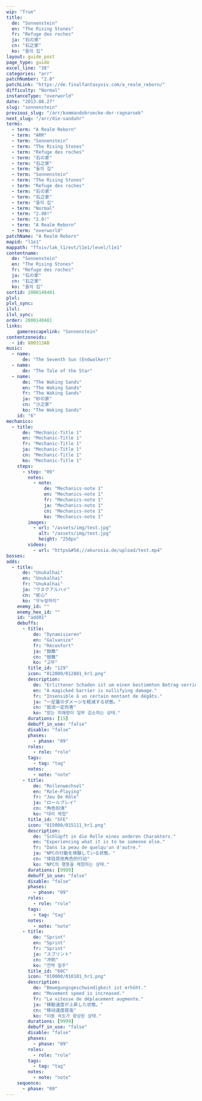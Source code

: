 ```yaml
---
wip: "True"
title:
  de: "Sonnenstein"
  en: "The Rising Stones"
  fr: "Refuge des roches"
  ja: "石の家"
  cn: "石之家"
  ko: "돌의 집"
layout: guide_post
page_type: guide
excel_line: "38"
categories: "arr"
patchNumber: "2.0"
patchLink: "https://de.finalfantasyxiv.com/a_realm_reborn/"
difficulty: "Normal"
instanceType: "overworld"
date: "2013.08.27"
slug: "sonnenstein"
previous_slug: "/arr/kommandobruecke-der-ragnaroek"
next_slug: "/arr/die-sanduhr"
terms:
  - term: "A Realm Reborn"
  - term: "ARR"
  - term: "Sonnenstein"
  - term: "The Rising Stones"
  - term: "Refuge des roches"
  - term: "石の家"
  - term: "石之家"
  - term: "돌의 집"
  - term: "Sonnenstein"
  - term: "The Rising Stones"
  - term: "Refuge des roches"
  - term: "石の家"
  - term: "石之家"
  - term: "돌의 집"
  - term: "Normal"
  - term: "2.00!"
  - term: "2.0!"
  - term: "A Realm Reborn"
  - term: "overworld"
patchName: "A Realm Reborn"
mapid: "l1e1"
mappath: "ffxiv/lak_l1/evt/l1e1/level/l1e1"
contentname:
  de: "Sonnenstein"
  en: "The Rising Stones"
  fr: "Refuge des roches"
  ja: "石の家"
  cn: "石之家"
  ko: "돌의 집"
sortid: 2000140481
plvl: 
plvl_sync: 
ilvl: 
ilvl_sync: 
order: 2000140481
links:
    gamerescapelink: "Sonnenstein"
contentzoneids:
  - id: 800313AB
music:
  - name:
      de: "The Seventh Sun (Endwalker)"
  - name:
      de: "The Tale of the Star"
  - name:
      de: "The Waking Sands"
      en: "The Waking Sands"
      fr: "The Waking Sands"
      ja: "砂の家"
      cn: "沙之家"
      ko: "The Waking Sands"
    id: "6"
mechanics:
  - title:
      de: "Mechanic-Title 1"
      en: "Mechanic-Title 1"
      fr: "Mechanic-Title 1"
      ja: "Mechanic-Title 1"
      cn: "Mechanic-Title 1"
      ko: "Mechanic-Title 1"
    steps:
      - step: "09"
        notes:
          - note:
              de: "Mechanics-note 1"
              en: "Mechanics-note 1"
              fr: "Mechanics-note 1"
              ja: "Mechanics-note 1"
              cn: "Mechanics-note 1"
              ko: "Mechanics-note 1"
        images:
          - url: "/assets/img/test.jpg"
            alt: "/assets/img/test.jpg"
            height: "250px"
        videos:
          - url: "https&#58;//akurosia.de/upload/test.mp4"
bosses:
adds:
  - title:
      de: "Unukalhai"
      en: "Unukalhai"
      fr: "Unukalhai"
      ja: "ウヌクアルハイ"
      cn: "蛇心"
      ko: "우누칼하이"
    enemy_id: ""
    enemy_hex_id: ""
    id: "add01"
    debuffs:
      - title:
          de: "Dynamisieren"
          en: "Galvanize"
          fr: "Réconfort"
          ja: "鼓舞"
          cn: "鼓舞"
          ko: "고무"
        title_id: "129"
        icon: "012000/012801_hr1.png"
        description:
          de: "Erlittener Schaden ist um einen bestimmten Betrag verringert."
          en: "A magicked barrier is nullifying damage."
          fr: "Insensible à un certain montant de dégâts."
          ja: "一定量のダメージを軽減する状態。"
          cn: "抵消一定伤害"
          ko: "받는 피해량이 일부 감소하는 상태."
        durations: [15]
        debuff_in_use: "false"
        disable: "false"
        phases:
          - phase: "09"
        roles:
          - role: "role"
        tags:
          - tag: "tag"
        notes:
          - note: "note"
      - title:
          de: "Rollenwechsel"
          en: "Role-Playing"
          fr: "Jeu De Rôle"
          ja: "ロールプレイ"
          cn: "角色扮演"
          ko: "대리 체험"
        title_id: "5FE"
        icon: "015000/015111_hr1.png"
        description:
          de: "Schlüpft in die Rolle eines anderen Charakters."
          en: "Experiencing what it is to be someone else."
          fr: "Dans la peau de quelqu'un d'autre."
          ja: "NPCの行動を体験している状態。"
          cn: "体验其他角色的行动"
          ko: "NPC의 행동을 체험하는 상태."
        durations: [9999]
        debuff_in_use: "false"
        disable: "false"
        phases:
          - phase: "09"
        roles:
          - role: "role"
        tags:
          - tag: "tag"
        notes:
          - note: "note"
      - title:
          de: "Sprint"
          en: "Sprint"
          fr: "Sprint"
          ja: "スプリント"
          cn: "冲刺"
          ko: "전력 질주"
        title_id: "60C"
        icon: "010000/010101_hr1.png"
        description:
          de: "Bewegungsgeschwindigkeit ist erhöht."
          en: "Movement speed is increased."
          fr: "La vitesse de déplacement augmente."
          ja: "移動速度が上昇した状態。"
          cn: "移动速度提高"
          ko: "이동 속도가 향상된 상태."
        durations: [9999]
        debuff_in_use: "false"
        disable: "false"
        phases:
          - phase: "09"
        roles:
          - role: "role"
        tags:
          - tag: "tag"
        notes:
          - note: "note"
    sequence:
      - phase: "09"
---
```

